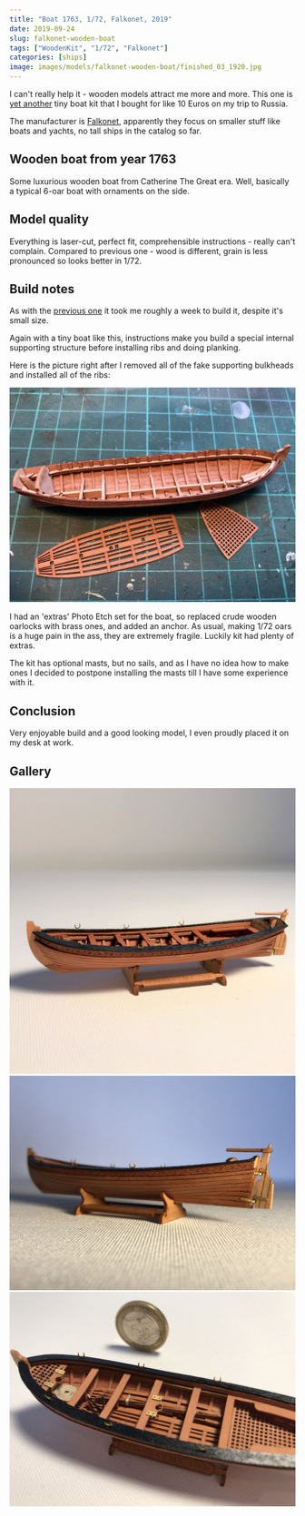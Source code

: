 ```yaml
---
title: "Boat 1763, 1/72, Falkonet, 2019"
date: 2019-09-24
slug: falkonet-wooden-boat
tags: ["WoodenKit", "1/72", "Falkonet"]
categories: [ships]
image: images/models/falkonet-wooden-boat/finished_03_1920.jpg
---
```


I can't really help it - wooden models attract me more and more.
This one is [yet another](/models/mk-launch) tiny boat kit that I
bought for like 10 Euros on my trip to Russia.

The manufacturer is [Falkonet](falkonet.ru), apparently they focus on smaller stuff like boats and yachts,
no tall ships in the catalog so far.

## Wooden boat from year 1763
Some luxurious wooden boat from Catherine The Great era.
Well, basically a typical 6-oar boat with ornaments on the side.

## Model quality
Everything is laser-cut, perfect fit, comprehensible instructions - really can't complain.
Compared to previous one - wood is different, grain is less pronounced so looks better in 1/72.

## Build notes
As with the [previous one](/models/mk-launch) it took me roughly a week to build it, despite it's small size.

Again with a tiny boat like this, instructions make you build a special internal supporting structure before installing ribs and doing planking.

Here is the picture right after I removed all of the fake supporting bulkheads and installed all of the ribs:

![wip_01](/images/models/falkonet-wooden-boat/wip_01_1920.jpg)

I had an 'extras' Photo Etch set for the boat, so replaced crude wooden oarlocks with brass ones, and added an anchor.
As usual, making 1/72 oars is a huge pain in the ass, they are extremely fragile. Luckily kit had plenty of extras.

The kit has optional masts, but no sails, and as I have no idea how to make ones
I decided to postpone installing the masts till I have some experience with it.

## Conclusion
Very enjoyable build and a good looking model, I even proudly placed it on my desk at work.

## Gallery

![finished_01](/images/models/falkonet-wooden-boat/finished_01_1920.jpg)
![finished_02](/images/models/falkonet-wooden-boat/finished_02_1920.jpg)
![finished_03](/images/models/falkonet-wooden-boat/finished_03_1920.jpg)
